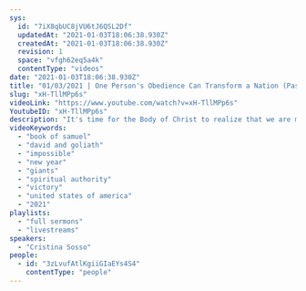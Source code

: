 ```yaml
---
sys:
  id: "7iX8qbUC8jVU6tJ6QSL2Df"
  updatedAt: "2021-01-03T18:06:38.930Z"
  createdAt: "2021-01-03T18:06:38.930Z"
  revision: 1
  space: "vfgh62eq5a4k"
  contentType: "videos"
date: "2021-01-03T18:06:38.930Z"
title: "01/03/2021 | One Person's Obedience Can Transform a Nation (Pastor Cristina Sosso)"
slug: "xH-TllMPp6s"
videoLink: "https://www.youtube.com/watch?v=xH-TllMPp6s"
YoutubeID: "xH-TllMPp6s"
description: "It's time for the Body of Christ to realize that we are more powerful than we know. The obedience of just one person can change the course of a nation. Faith does not analyze. If you would just believe your instructions you will see your life turn around, your family turn around and even the nation turn around. This sermon was delivered by Pastor Cristina Sosso at Freedom Fellowship Church International on January 3, 2021."
videoKeywords:
  - "book of samuel"
  - "david and goliath"
  - "impossible"
  - "new year"
  - "giants"
  - "spiritual authority"
  - "victory"
  - "united states of america"
  - "2021"
playlists:
  - "full sermons"
  - "livestreams"
speakers:
  - "Cristina Sosso"
people:
  - id: "3zLvufAtlKgiiGIaEYs4S4"
    contentType: "people"
---
```

